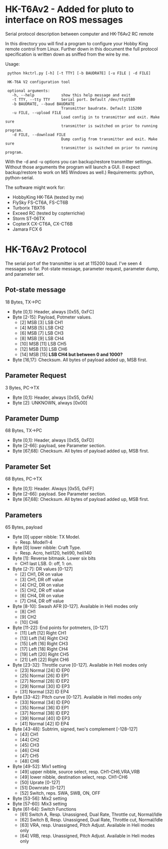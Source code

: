 HK-T6Av2 - Added for pluto to interface on ROS messages
========
Serial protocol description between computer and HK-T6Av2 RC remote

In this directory you will find a program to configure your Hobby King
remote control from Linux. Further down in this document the full
protocol specification is written down as sniffed from the wire by me.

Usage:
```
 python hkctrl.py [-h] [-t TTY] [-b BAUDRATE] [-u FILE | -d FILE]
 
 HK-T6A V2 configuration tool
 
 optional arguments:
   -h, --help            show this help message and exit
   -t TTY, --tty TTY     Serial port. Default /dev/ttyUSB0
   -b BAUDRATE, --baud BAUDRATE
                         Transmitter baudrate. Default 115200
   -u FILE, --upload FILE
                         Load config in to transmitter and exit. Make sure
                         transmitter is switched on prior to running program.
   -d FILE, --download FILE
                         Dump config from transmitter and exit. Make sure
                         transmitter is switched on prior to running program.
```
With the -d and -u options you can backup/restore transmitter settings.
Without those arguments the program will launch a GUI. (I expect
backup/restore to work on MS Windows as well.) Requirements: python,
python-serial.

The software might work for:
* HobbyKing HK-T6A (tested by me)
* FlySky FS-CT6A, FS-CT6B
* Turborix TBXT6
* Exceed RC (tested by copterrichie)
* Storm ST-06TX
* CopterX CX-CT6A, CX-CT6B
* Jamara FCX 6

# HK-T6Av2 Protocol
The serial port of the transmitter is set at 115200 baud. I've seen 4
messages so far. Pot-state message, parameter request, parameter dump,
and parameter set.

## Pot-state message
18 Bytes, TX->PC
* Byte [0,1]: Header, always [0x55, 0xFC]
* Byte [2-15]: Payload, Potmeter values.
  * [2] MSB [3] LSB CH1
  * [4] MSB [5] LSB CH2
  * [6] MSB [7] LSB CH3
  * [8] MSB [9] LSB CH4
  * [10] MSB [11] LSB CH5
  * [12] MSB [13] LSB CH6
  * [14] MSB [15] __LSB CH4 but between 0 and 1000?__
* Byte [16,17]: Checksum. All bytes of payload added up, MSB first.

## Parameter Request
3 Bytes, PC->TX
* Byte [0,1]: Header, always [0x55, 0xFA]
* Byte [2]: UNKNOWN, always [0x00]

## Parameter Dump
68 Bytes, TX->PC
* Byte [0,1]: Header, always [0x55, 0xFD]
* Byte [2-66]: payload, see Parameter section.
* Byte [67,68]: Checksum. All bytes of payload added up, MSB first.

## Parameter Set
68 Bytes, PC->TX
* Byte [0,1]: Header. Always [0x55, 0xFF]
* Byte [2-66]: payload. See Parameter section.
* Byte [67,68]: Checksum. All bytes of payload added up, MSB first.

## Parameters
65 Bytes, payload
* Byte [0] upper nibble: TX Model.
  * Resp. Model1-4
* Byte [0] lower nibble: Craft Type.
  * Resp. Acro, heli120, heli90, heli140
* Byte [1]: Reverse bitmask. Lower six bits
  * CH1 last LSB. 0: off, 1: on.
* Byte [2-7]: DR values [0-127]
  * [2] CH1, DR on value
  * [3] CH1, DR off value
  * [4] CH2, DR on value
  * [5] CH2, DR off value
  * [6] CH4, DR on value
  * [7] CH4, DR off value
* Byte [8-10]: Swash AFR [0-127]. Available in Heli modes only
  * [8] CH1
  * [9] CH2
  * [10] CH6
* Byte [11-22]: End points for potmeters, [0-127]
  * [11] Left [12] Right CH1
  * [13] Left [14] Right CH2
  * [15] Left [16] Right CH3
  * [17] Left [18] Right CH4
  * [19] Left [20] Right CH5
  * [21] Left [22] Right CH6
* Byte [23-32]: Throttle curve [0-127]. Available in Heli modes only
  * [23] Normal [24] ID EP0
  * [25] Normal [26] ID EP1
  * [27] Normal [28] ID EP2
  * [29] Normal [30] ID EP3
  * [31] Normal [32] ID EP4
* Byte [33-42]: Pitch curve [0-127]. Available in Heli modes only
  * [33] Normal [34] ID EP0
  * [35] Normal [36] ID EP1
  * [37] Normal [38] ID EP2
  * [39] Normal [40] ID EP3
  * [41] Normal [42] ID EP4
* Byte [43-48]: Subtrim, signed, two's complement [-128-127]
  * [43] CH1
  * [44] CH2
  * [45] CH3
  * [46] CH4
  * [47] CH5
  * [48] CH6
* Byte [49-52]: Mix1 setting
  * [49] upper nibble, source select, resp. CH1-CH6,VRA,VRB
  * [49] lower nibble, destination select, resp. CH1-CH6
  * [50] Uprate [0-127]
  * [51] Downrate [0-127]
  * [52] Switch, reps. SWA, SWB, ON, OFF
* Byte [53-56]: Mix2 setting
* Byte [57-60]: Mix3 setting
* Byte [61-64]: Switch Functions
  * [61] Switch A, Resp. Unassigned, Dual Rate, Throttle cut, Normal/Idle
  * [62] Switch B, Resp. Unassigned, Dual Rate, Throttle cut, Normal/Idle
  * [63] VRA, resp. Unassigned, Pitch Adjust. Available in Heli modes only
  * [64] VRB, resp. Unassigned, Pitch Adjust. Available in Heli modes only

